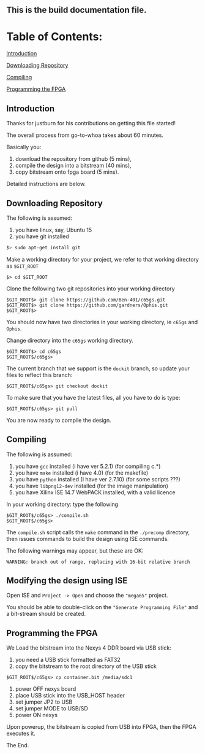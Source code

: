 ## This is the **build** documentation file.

# Table of Contents:

[Introduction](#Introduction)

[Downloading Repository](#Downloading-Repository)

[Compiling](#Compiling)

[Programming the FPGA](#Programming-the-FPGA)

## Introduction

Thanks for justburn for his contributions on getting this file started!

The overall process from go-to-whoa takes about 60 minutes.

Basically you:

1. download the repository from github (5 mins),
1. compile the design into a bitstream (40 mins),
1. copy bitstream onto fpga board (5 mins).

Detailed instructions are below.

## Downloading Repository

The following is assumed:

1. you have linux, say, Ubuntu 15
1. you have git installed
```bash
$> sudo apt-get install git
```

Make a working directory for your project, we refer to that working directory as ```$GIT_ROOT```
```
$> cd $GIT_ROOT
```
Clone the following two git repositories into your working directory
```
$GIT_ROOT$> git clone https://github.com/Ben-401/c65gs.git
$GIT_ROOT$> git clone https://github.com/gardners/Ophis.git
$GIT_ROOT$> 
```
You should now have two directories in your working directory, ie ```c65gs``` and ```Ophis```.

Change directory into the ```c65gs``` working directory.
```
$GIT_ROOT$> cd c65gs
$GIT_ROOT$/c65gs>
```

The current branch that we support is the ```dockit``` branch, so update your files to reflect this branch:
``` 
$GIT_ROOT$/c65gs> git checkout dockit
```
To make sure that you have the latest files, all you have to do is type:
``` 
$GIT_ROOT$/c65gs> git pull
```
You are now ready to compile the design.

## Compiling

The following is assumed:

1. you have ```gcc``` installed (i have ver 5.2.1) (for compiling c.*)
1. you have ```make``` installed (i have 4.0) (for the makefile)
1. you have ```python``` installed (I have ver 2.7.10) (for some scripts ???)
1. you have ```libpng12-dev``` installed (for the image manipulation)
1. you have Xilinx ISE 14.7 WebPACK installed, with a valid licence

In your working directory: type the following
```
$GIT_ROOT$/c65gs> ./compile.sh
$GIT_ROOT$/c65gs> 
```
The ```compile.sh``` script calls the ```make``` command in the ```./precomp``` directory, then issues commands to build the design using ISE commands.

The following warnings may appear, but these are OK:
```
WARNING: branch out of range, replacing with 16-bit relative branch
```

## Modifying the design using ISE

Open ISE and ```Project -> Open``` and choose the ```"mega65"``` project.

You should be able to double-click on the ```"Generate Programming File"``` and a bit-stream should be created.

## Programming the FPGA

We Load the bitstream into the Nexys 4 DDR board via USB stick:

1. you need a USB stick formatted as FAT32
1. copy the bitstream to the root directory of the USB stick
```
$GIT_ROOT$/c65gs> cp container.bit /media/sdc1
```

1. power OFF nexys board
1. place USB stick into the USB_HOST header
1. set jumper JP2 to USB
1. set jumper MODE to USB/SD
1. power ON nexys

Upon powerup, the bitstream is copied from USB into FPGA, then the FPGA executes it.

The End.
